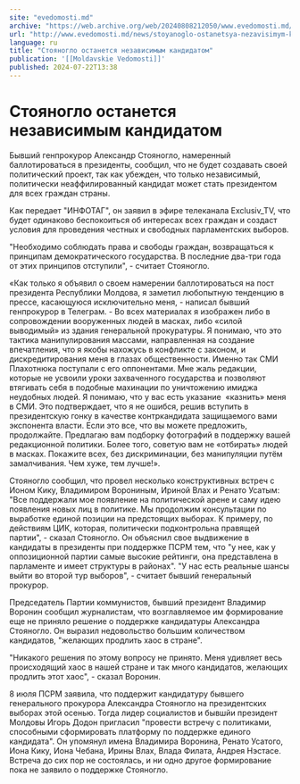 ```yaml
---
site: "evedomosti.md"
archive: "https://web.archive.org/web/20240808212050/www.evedomosti.md/news/stoyanoglo-ostanetsya-nezavisimym-kandidatom"
url: "http://www.evedomosti.md/news/stoyanoglo-ostanetsya-nezavisimym-kandidatom"
language: ru
title: "Стояногло останется независимым кандидатом"
publication: '[[Moldavskie Vedomosti]]'
published: 2024-07-22T13:38
---
```


# Стояногло останется независимым кандидатом

Бывший генпрокурор Александр Стояногло, намеренный баллотироваться в президенты, сообщил, что не будет создавать своей политический проект, так как убежден, что только независимый, политически неаффилированный кандидат может стать президентом для всех граждан страны.

Как передает "ИНФОТАГ", он заявил в эфире телеканала Exclusiv_TV, что будет одинаково беспокоиться об интересах всех граждан и создаст условия для проведения честных и свободных парламентских выборов.

"Необходимо соблюдать права и свободы граждан, возвращаться к принципам демократического государства. В последние два-три года от этих принципов отступили", - считает Стояногло.

«Как только я объявил о своем намерении баллотироваться на пост президента Республики Молдова, я заметил любопытную тенденцию в прессе, касающуюся исключительно меня, - написал бывший генпрокурор в Телеграм. - Во всех материалах я изображен либо в сопровождении вооруженных людей в масках, либо «силой выводимый» из здания генеральной прокуратуры. Я понимаю, что это тактика манипулирования массами, направленная на создание впечатления, что я якобы нахожусь в конфликте с законом, и дискредитирования меня в глазах общественности. Именно так СМИ Плахотнюка поступали с его оппонентами. Мне жаль редакции, которые не усвоили уроки захваченного государства и позволяют втягивать себя в подобные махинации по уничтожению имиджа неудобных людей. Я понимаю, что у вас есть указание  «казнить» меня в СМИ. Это подтверждает, что я не ошибся, решив вступить в президентскую гонку в качестве контркандидата защищаемого вами экспонента власти. Если это все, что вы можете предложить, продолжайте. Предлагаю вам подборку фотографий в поддержку вашей редакционной политики. Более того, советую вам не «отбирать» людей в масках. Покажите всех, без дискриминации, без манипуляции путём замалчивания. Чем хуже, тем лучше!».

Стояногло сообщил, что провел несколько конструктивных встреч с Ионом Кику, Владимиром Ворониным, Ириной Влах и Ренато Усатым: "Все поддержали мое появление на политической арене и саму идею появления новых лиц в политике. Мы продолжим консультации по выработке единой позиции на предстоящих выборах. К примеру, по действиям ЦИК, которая, политически подконтрольна правящей партии", - сказал Стояногло. Он объяснил свое выдвижение в кандидаты в президенты при поддержке ПСРМ тем, что "у нее, как у оппозиционной партии самые высокие рейтинги, она представлена в парламенте и имеет структуры в районах". "У нас есть реальные шансы выйти во второй тур выборов", - считает бывший генеральный прокурор.

Председатель Партии коммунистов, бывший президент Владимир Воронин сообщил журналистам, что возглавляемое им формирование еще не приняло решение о поддержке кандидатуры Александра Стояногло. Он выразил недовольство большим количеством кандидатов, "желающих продлить хаос в стране".

"Никакого решения по этому вопросу не принято. Меня удивляет весь происходящий хаос в нашей стране и так много кандидатов, желающих продлить этот хаос", - сказал Воронин.

8 июля ПСРМ заявила, что поддержит кандидатуру бывшего генерального прокурора Александра Стояногло на президентских выборах этой осенью. Тогда лидер социалистов и бывшйи президент Молдовы Игорь Додон пригласил "провести встречу с политиками, способными сформировать платформу по поддержке единого кандидата". Он упомянул имена Владимира Воронина, Ренато Усатого, Иона Кику, Иона Чебана, Ирины Влах, Влада Филата, Андрея Нэстасе. Встреча до сих пор не состоялась, и ни одно другое формирование пока не заявило о поддержке Стояногло.